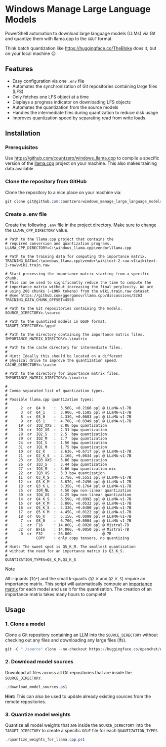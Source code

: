 # Windows Manage Large Language Models

PowerShell automation to download large language models (LLMs) via Git and quantize them with llama.cpp to the `GGUF` format.

Think batch quantization like https://huggingface.co/TheBloke does it, but on your local machine :wink:

## Features

- Easy configuration via one `.env` file
- Automates the synchronization of Git repositories containing large files (LFS)
- Only fetches one LFS object at a time
- Displays a progress indicator on downloading LFS objects
- Automates the quantization from the source models
- Handles the intermediate files during quantization to reduce disk usage
- Improves quantization speed by separating read from write loads

## Installation

### Prerequisites

Use https://github.com/countzero/windows_llama.cpp to compile a specific version of the [llama.cpp](https://github.com/ggerganov/llama.cpp) project on your machine. This also makes training data available.


### Clone the repository from GitHub

Clone the repository to a nice place on your machine via:

```PowerShell
git clone git@github.com:countzero/windows_manage_large_language_models.git
```

### Create a .env file

Create the following `.env` file in the project directory. Make sure to change the `LLAMA_CPP_DIRECTORY` value.

```Env
# Path to the llama.cpp project that contains the
# required conversion and quantization programs.
LLAMA_CPP_DIRECTORY=C:\windows_llama.cpp\vendor\llama.cpp

# Path to the training data for computing the importance matrix.
TRAINING_DATA=C:\windows_llama.cpp\vendor\wikitext-2-raw-v1\wikitext-2-raw\wiki.train.raw

# Start processing the importance matrix starting from a specific chunk.
# This can be used to significantly reduce the time to compute the
# importance matrix without increasing the final perplexity. We are
# using 200 chunks (~100k tokens) from the wiki.train.raw dataset.
# @see https://github.com/ggerganov/llama.cpp/discussions/5263
TRAINING_DATA_CHUNK_OFFSET=4558

# Path to the Git repositories containing the models.
SOURCE_DIRECTORY=.\source

# Path to the quantized models in GGUF format.
TARGET_DIRECTORY=.\gguf

# Path to the directory containing the importance matrix files.
IMPORTANCE_MATRIX_DIRECTORY=.\imatrix

# Path to the cache directory for intermediate files.
#
# Hint: Ideally this should be located on a different
# physical drive to improve the quantization speed.
CACHE_DIRECTORY=.\cache

# Path to the directory for importance matrix files.
IMPORTANCE_MATRIX_DIRECTORY=.\imatrix

#
# Comma separated list of quantization types.
#
# Possible llama.cpp quantization types:
#
#      2  or  Q4_0    :  3.56G, +0.2166 ppl @ LLaMA-v1-7B
#      3  or  Q4_1    :  3.90G, +0.1585 ppl @ LLaMA-v1-7B
#      8  or  Q5_0    :  4.33G, +0.0683 ppl @ LLaMA-v1-7B
#      9  or  Q5_1    :  4.70G, +0.0349 ppl @ LLaMA-v1-7B
#     19  or  IQ2_XXS :  2.06 bpw quantization
#     20  or  IQ2_XS  :  2.31 bpw quantization
#     28  or  IQ2_S   :  2.5  bpw quantization
#     29  or  IQ2_M   :  2.7  bpw quantization
#     24  or  IQ1_S   :  1.56 bpw quantization
#     31  or  IQ1_M   :  1.75 bpw quantization
#     10  or  Q2_K    :  2.63G, +0.6717 ppl @ LLaMA-v1-7B
#     21  or  Q2_K_S  :  2.16G, +9.0634 ppl @ LLaMA-v1-7B
#     23  or  IQ3_XXS :  3.06 bpw quantization
#     26  or  IQ3_S   :  3.44 bpw quantization
#     27  or  IQ3_M   :  3.66 bpw quantization mix
#     22  or  IQ3_XS  :  3.3 bpw quantization
#     11  or  Q3_K_S  :  2.75G, +0.5551 ppl @ LLaMA-v1-7B
#     12  or  Q3_K_M  :  3.07G, +0.2496 ppl @ LLaMA-v1-7B
#     13  or  Q3_K_L  :  3.35G, +0.1764 ppl @ LLaMA-v1-7B
#     25  or  IQ4_NL  :  4.50 bpw non-linear quantization
#     30  or  IQ4_XS  :  4.25 bpw non-linear quantization
#     14  or  Q4_K_S  :  3.59G, +0.0992 ppl @ LLaMA-v1-7B
#     15  or  Q4_K_M  :  3.80G, +0.0532 ppl @ LLaMA-v1-7B
#     16  or  Q5_K_S  :  4.33G, +0.0400 ppl @ LLaMA-v1-7B
#     17  or  Q5_K_M  :  4.45G, +0.0122 ppl @ LLaMA-v1-7B
#     18  or  Q6_K    :  5.15G, +0.0008 ppl @ LLaMA-v1-7B
#      7  or  Q8_0    :  6.70G, +0.0004 ppl @ LLaMA-v1-7B
#      1  or  F16     : 14.00G, -0.0020 ppl @ Mistral-7B
#     32  or  BF16    : 14.00G, -0.0050 ppl @ Mistral-7B
#      0  or  F32     : 26.00G              @ 7B
#             COPY    : only copy tensors, no quantizing
#
# Hint: The sweet spot is Q5_K_M. The smallest quantization
# without the need for an importance matrix is Q3_K_S.
#
QUANTIZATION_TYPES=Q5_K_M,Q3_K_S
```

> [!NOTE]
> All i-quants (`IQ*`) and the small k-quants (`Q2_K` and `Q2_K_S`) require an importance matrix. This script will automatically compute an [importance matrix](https://github.com/ggerganov/llama.cpp/tree/master/examples/imatrix) for each model and use it for the quantization. The creation of an importance matrix takes many hours to complete!

## Usage

### 1. Clone a model

Clone a Git repository containing an LLM into the `SOURCE_DIRECTORY` without checking out any files and downloading any large files (lfs).

```PowerShell
git -C "./source" clone --no-checkout https://huggingface.co/openchat/openchat-3.6-8b-20240522
```

### 2. Download model sources

Download all files across all Git repositories that are inside the `SOURCE_DIRECTORY`.

```PowerShell
./download_model_sources.ps1
```

**Hint:** This can also be used to update already existing sources from the remote repositories.

### 3. Quantize model weights

Quantize all model weights that are inside the `SOURCE_DIRECTORY` into the `TARGET_DIRECTORY` to create a specific `GGUF` file for each `QUANTIZATION_TYPES`.

```PowerShell
./quantize_weights_for_llama.cpp.ps1
```
